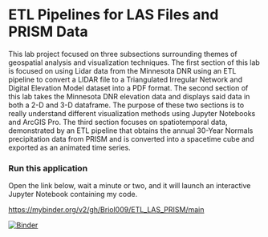# ETL Pipelines for LAS Files and PRISM Data

This lab project focused on three subsections surrounding themes of geospatial analysis and visualization techniques. The first section of this lab is focused on using Lidar data from the Minnesota DNR using an ETL pipeline to convert a LIDAR file to a Triangulated Irregular Network and Digital Elevation Model dataset into a PDF format. The second section of this lab takes the Minnesota DNR elevation data and displays said data in both a 2-D and 3-D dataframe. The purpose of these two sections is to really understand different visualization methods using Jupyter Notebooks and ArcGIS Pro. The third section focuses on spatiotemporal data, demonstrated by an ETL pipeline that obtains the annual 30-Year Normals precipitation data from PRISM and is converted into a spacetime cube and exported as an animated time series. 

### Run this application
Open the link below, wait a minute or two, and it will launch an interactive Jupyter Notebook containing my code.

https://mybinder.org/v2/gh/Briol009/ETL_LAS_PRISM/main

[![Binder](https://mybinder.org/badge_logo.svg)](https://mybinder.org/v2/gh/Briol009/ETL_LAS_PRISM/main)

